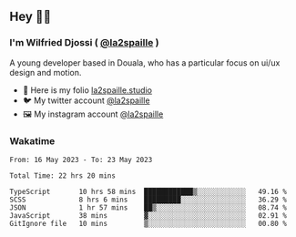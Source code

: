 ## Hey 👋🏾
### I'm Wilfried Djossi ( <a href="https://twitter.com/la2spaille/" target="_blank">@la2spaille</a> )
A young developer based in Douala, who has a particular focus on ui/ux design and motion.

- 🎨 Here is my folio [la2spaille.studio](https://la2spaille.studio/)
- 🐦 My twitter account [@la2spaille](https://twitter.com/la2spaille/)
- 🖼 My instagram account [@la2spaille](https://www.instagram.com/la2spaille/)

### Wakatime
<!--START_SECTION:waka-->

```text
From: 16 May 2023 - To: 23 May 2023

Total Time: 22 hrs 20 mins

TypeScript       10 hrs 58 mins  ████████████▒░░░░░░░░░░░░   49.16 %
SCSS             8 hrs 6 mins    █████████░░░░░░░░░░░░░░░░   36.29 %
JSON             1 hr 57 mins    ██▒░░░░░░░░░░░░░░░░░░░░░░   08.74 %
JavaScript       38 mins         ▓░░░░░░░░░░░░░░░░░░░░░░░░   02.91 %
GitIgnore file   10 mins         ▒░░░░░░░░░░░░░░░░░░░░░░░░   00.80 %
```

<!--END_SECTION:waka-->
<!--
**la2spaille/la2spaille** is a ✨ _special_ ✨ repository because its `README.md` (this file) appears on your GitHub profile.

Here are some ideas to get you started:

- 🔭 I’m currently working on ...
- 🌱 I’m currently learning ...
- 👯 I’m looking to collaborate on ...
- 🤔 I’m looking for help with ...
- 💬 Ask me about ...
- 📫 How to reach me: ...
- 😄 Pronouns: ...
- ⚡ Fun fact: ...
-->
